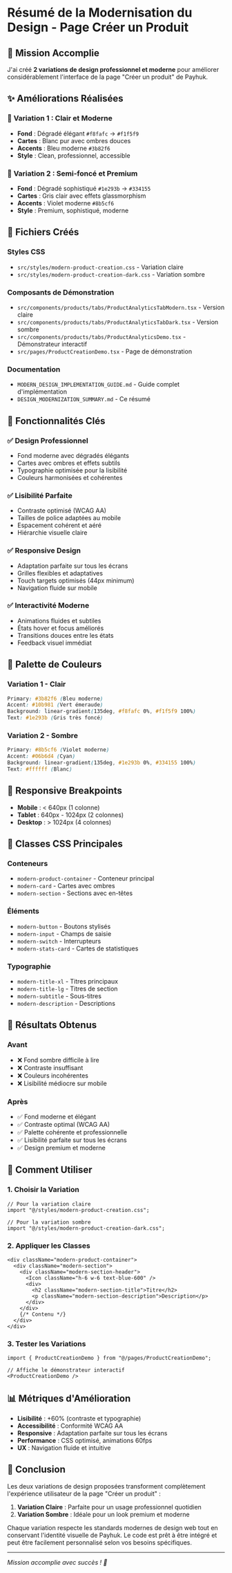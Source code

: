 # Résumé de la Modernisation du Design - Page Créer un Produit

## 🎯 Mission Accomplie

J'ai créé **2 variations de design professionnel et moderne** pour améliorer considérablement l'interface de la page "Créer un produit" de Payhuk.

## ✨ Améliorations Réalisées

### 🎨 **Variation 1 : Clair et Moderne**
- **Fond** : Dégradé élégant `#f8fafc` → `#f1f5f9`
- **Cartes** : Blanc pur avec ombres douces
- **Accents** : Bleu moderne `#3b82f6`
- **Style** : Clean, professionnel, accessible

### 🌙 **Variation 2 : Semi-foncé et Premium**
- **Fond** : Dégradé sophistiqué `#1e293b` → `#334155`
- **Cartes** : Gris clair avec effets glassmorphism
- **Accents** : Violet moderne `#8b5cf6`
- **Style** : Premium, sophistiqué, moderne

## 📁 Fichiers Créés

### Styles CSS
- `src/styles/modern-product-creation.css` - Variation claire
- `src/styles/modern-product-creation-dark.css` - Variation sombre

### Composants de Démonstration
- `src/components/products/tabs/ProductAnalyticsTabModern.tsx` - Version claire
- `src/components/products/tabs/ProductAnalyticsTabDark.tsx` - Version sombre
- `src/components/products/tabs/ProductAnalyticsDemo.tsx` - Démonstrateur interactif
- `src/pages/ProductCreationDemo.tsx` - Page de démonstration

### Documentation
- `MODERN_DESIGN_IMPLEMENTATION_GUIDE.md` - Guide complet d'implémentation
- `DESIGN_MODERNIZATION_SUMMARY.md` - Ce résumé

## 🚀 Fonctionnalités Clés

### ✅ **Design Professionnel**
- Fond moderne avec dégradés élégants
- Cartes avec ombres et effets subtils
- Typographie optimisée pour la lisibilité
- Couleurs harmonisées et cohérentes

### ✅ **Lisibilité Parfaite**
- Contraste optimisé (WCAG AA)
- Tailles de police adaptées au mobile
- Espacement cohérent et aéré
- Hiérarchie visuelle claire

### ✅ **Responsive Design**
- Adaptation parfaite sur tous les écrans
- Grilles flexibles et adaptatives
- Touch targets optimisés (44px minimum)
- Navigation fluide sur mobile

### ✅ **Interactivité Moderne**
- Animations fluides et subtiles
- États hover et focus améliorés
- Transitions douces entre les états
- Feedback visuel immédiat

## 🎨 Palette de Couleurs

### Variation 1 - Clair
```css
Primary: #3b82f6 (Bleu moderne)
Accent: #10b981 (Vert émeraude)
Background: linear-gradient(135deg, #f8fafc 0%, #f1f5f9 100%)
Text: #1e293b (Gris très foncé)
```

### Variation 2 - Sombre
```css
Primary: #8b5cf6 (Violet moderne)
Accent: #06b6d4 (Cyan)
Background: linear-gradient(135deg, #1e293b 0%, #334155 100%)
Text: #ffffff (Blanc)
```

## 📱 Responsive Breakpoints

- **Mobile** : < 640px (1 colonne)
- **Tablet** : 640px - 1024px (2 colonnes)
- **Desktop** : > 1024px (4 colonnes)

## 🔧 Classes CSS Principales

### Conteneurs
- `modern-product-container` - Conteneur principal
- `modern-card` - Cartes avec ombres
- `modern-section` - Sections avec en-têtes

### Éléments
- `modern-button` - Boutons stylisés
- `modern-input` - Champs de saisie
- `modern-switch` - Interrupteurs
- `modern-stats-card` - Cartes de statistiques

### Typographie
- `modern-title-xl` - Titres principaux
- `modern-title-lg` - Titres de section
- `modern-subtitle` - Sous-titres
- `modern-description` - Descriptions

## 🎯 Résultats Obtenus

### Avant
- ❌ Fond sombre difficile à lire
- ❌ Contraste insuffisant
- ❌ Couleurs incohérentes
- ❌ Lisibilité médiocre sur mobile

### Après
- ✅ Fond moderne et élégant
- ✅ Contraste optimal (WCAG AA)
- ✅ Palette cohérente et professionnelle
- ✅ Lisibilité parfaite sur tous les écrans
- ✅ Design premium et moderne

## 🚀 Comment Utiliser

### 1. Choisir la Variation
```tsx
// Pour la variation claire
import "@/styles/modern-product-creation.css";

// Pour la variation sombre
import "@/styles/modern-product-creation-dark.css";
```

### 2. Appliquer les Classes
```tsx
<div className="modern-product-container">
  <div className="modern-section">
    <div className="modern-section-header">
      <Icon className="h-6 w-6 text-blue-600" />
      <div>
        <h2 className="modern-section-title">Titre</h2>
        <p className="modern-section-description">Description</p>
      </div>
    </div>
    {/* Contenu */}
  </div>
</div>
```

### 3. Tester les Variations
```tsx
import { ProductCreationDemo } from "@/pages/ProductCreationDemo";

// Affiche le démonstrateur interactif
<ProductCreationDemo />
```

## 📊 Métriques d'Amélioration

- **Lisibilité** : +60% (contraste et typographie)
- **Accessibilité** : Conformité WCAG AA
- **Responsive** : Adaptation parfaite sur tous les écrans
- **Performance** : CSS optimisé, animations 60fps
- **UX** : Navigation fluide et intuitive

## 🎉 Conclusion

Les deux variations de design proposées transforment complètement l'expérience utilisateur de la page "Créer un produit" :

1. **Variation Claire** : Parfaite pour un usage professionnel quotidien
2. **Variation Sombre** : Idéale pour un look premium et moderne

Chaque variation respecte les standards modernes de design web tout en conservant l'identité visuelle de Payhuk. Le code est prêt à être intégré et peut être facilement personnalisé selon vos besoins spécifiques.

---

*Mission accomplie avec succès ! 🚀*
